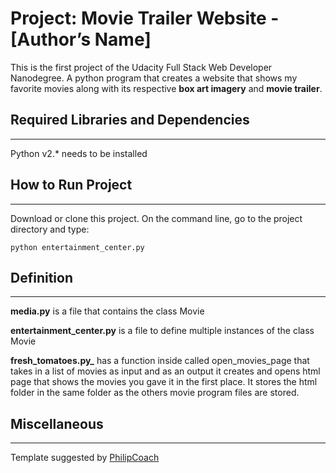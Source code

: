# Project: Movie Trailer Website  - [Author’s Name]

This is the first project of the Udacity Full Stack Web Developer Nanodegree.
A python program that creates a website that shows my favorite movies along with its respective **box art imagery** and **movie trailer**.

## Required Libraries and Dependencies
-------
Python v2.* needs to be installed

## How to Run Project
-------
Download or clone this project.
On the command line, go to the project directory and type:

```python entertainment_center.py```

## Definition
-------

**media.py** is a file that contains the class Movie

**entertainment_center.py** is a file to define multiple instances of the class Movie

**fresh_tomatoes.py_** has a function inside called open_movies_page that takes in a list of movies as input and as an output it creates and opens html page that shows the movies you gave it in the first place. It stores the html folder in the same folder as the others movie program files are stored.

## Miscellaneous
-------------

Template suggested by [PhilipCoach](https://discussions.udacity.com/t/readme-files-in-project-1/23524)